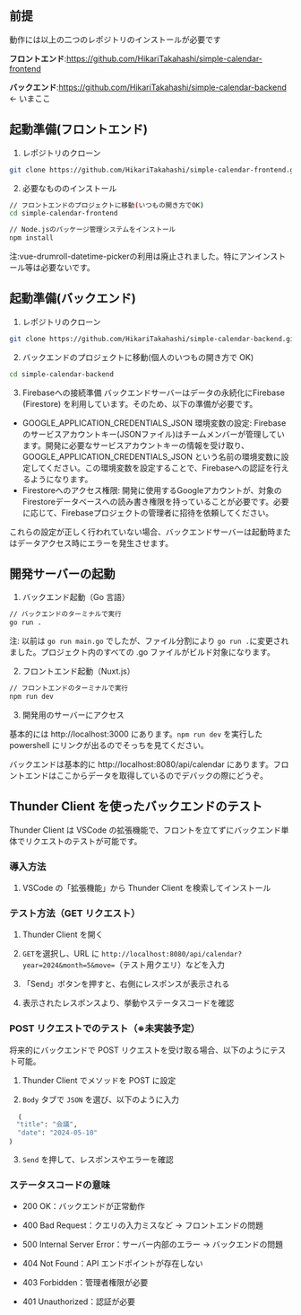 ## 前提

動作には以上の二つのレポジトリのインストールが必要です

**フロントエンド**:https://github.com/HikariTakahashi/simple-calendar-frontend

**バックエンド**:https://github.com/HikariTakahashi/simple-calendar-backend ← いまここ

## 起動準備(フロントエンド)

1. レポジトリのクローン

```bash
git clone https://github.com/HikariTakahashi/simple-calendar-frontend.git
```

2. 必要なもののインストール

```bash
// フロントエンドのプロジェクトに移動(いつもの開き方でOK)
cd simple-calendar-frontend

// Node.jsのパッケージ管理システムをインストール
npm install
```

注:vue-drumroll-datetime-pickerの利用は廃止されました。特にアンインストール等は必要ないです。

## 起動準備(バックエンド)

1. レポジトリのクローン

```bash
git clone https://github.com/HikariTakahashi/simple-calendar-backend.git
```

2. バックエンドのプロジェクトに移動(個人のいつもの開き方で OK)

```bash
cd simple-calendar-backend
```

3. Firebaseへの接続準備
バックエンドサーバーはデータの永続化にFirebase (Firestore) を利用しています。そのため、以下の準備が必要です。

- GOOGLE_APPLICATION_CREDENTIALS_JSON 環境変数の設定: 
Firebaseのサービスアカウントキー(JSONファイル)はチームメンバーが管理しています。開発に必要なサービスアカウントキーの情報を受け取り、GOOGLE_APPLICATION_CREDENTIALS_JSON という名前の環境変数に設定してください。この環境変数を設定することで、Firebaseへの認証を行えるようになります。
- Firestoreへのアクセス権限: 
開発に使用するGoogleアカウントが、対象のFirestoreデータベースへの読み書き権限を持っていることが必要です。必要に応じて、Firebaseプロジェクトの管理者に招待を依頼してください。

これらの設定が正しく行われていない場合、バックエンドサーバーは起動時またはデータアクセス時にエラーを発生させます。

## 開発サーバーの起動

1. バックエンド起動（Go 言語）

```bash
// バックエンドのターミナルで実行
go run .
```

注: 以前は `go run main.go` でしたが、ファイル分割により `go run .`に変更されました。プロジェクト内のすべての .go ファイルがビルド対象になります。

2. フロントエンド起動（Nuxt.js）

```bash
// フロントエンドのターミナルで実行
npm run dev
```

3. 開発用のサーバーにアクセス

基本的には http://localhost:3000 にあります。`npm run dev` を実行した powershell にリンクが出るのでそっちを見てください。

バックエンドは基本的に http://localhost:8080/api/calendar にあります。フロントエンドはここからデータを取得しているのでデバックの際にどうぞ。

## Thunder Client を使ったバックエンドのテスト

Thunder Client は VSCode の拡張機能で、フロントを立てずにバックエンド単体でリクエストのテストが可能です。

### 導入方法

1. VSCode の「拡張機能」から Thunder Client を検索してインストール

### テスト方法（GET リクエスト）

1. Thunder Client を開く

2. `GET`を選択し、URL に `http://localhost:8080/api/calendar?year=2024&month=5&move=`（テスト用クエリ）などを入力

3. 「Send」ボタンを押すと、右側にレスポンスが表示される

4. 表示されたレスポンスより、挙動やステータスコードを確認

### POST リクエストでのテスト（※未実装予定）

将来的にバックエンドで POST リクエストを受け取る場合、以下のようにテスト可能。

1. Thunder Client でメソッドを POST に設定

2. `Body` タブで `JSON` を選び、以下のように入力

```bash
  ｛
　"title": "会議",
  "date": "2024-05-10"
｝
```

3. `Send` を押して、レスポンスやエラーを確認

### ステータスコードの意味

- 200 OK：バックエンドが正常動作

- 400 Bad Request：クエリの入力ミスなど → フロントエンドの問題

- 500 Internal Server Error：サーバー内部のエラー → バックエンドの問題

- 404 Not Found：API エンドポイントが存在しない

- 403 Forbidden：管理者権限が必要

- 401 Unauthorized：認証が必要
